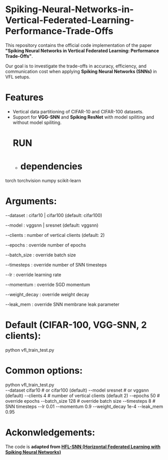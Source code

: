 # Spiking-Neural-Networks-in-Vertical-Federated-Learning-Performance-Trade-Offs


This repository contains the official code implementation of the paper **"Spiking Neural Networks in Vertical Federated Learning: Performance Trade-Offs"**.  

Our goal is to investigate the trade-offs in accuracy, efficiency, and communication cost when applying **Spiking Neural Networks (SNNs)** in VFL setups.

# Features
- Vertical data partitioning of CIFAR-10 and CIFAR-100 datasets.  
- Support for **VGG-SNN** and **Spiking ResNet** with model spiliting and without model spiliting.
  # RUN
   - # dependencies 
 torch torchvision numpy scikit-learn
 
  # Arguments:

--dataset : cifar10 | cifar100 (default: cifar100)

--model : vggsnn | sresnet (default: vggsnn)

--clients : number of vertical clients (default: 2)

--epochs : override number of epochs

--batch_size : override batch size

--timesteps : override number of SNN timesteps

--lr : override learning rate

--momentum : override SGD momentum

--weight_decay : override weight decay

--leak_mem : override SNN membrane leak parameter

# Default (CIFAR-100, VGG-SNN, 2 clients):
python vfl_train_test.py
# Common options:
python vfl_train_test.py \
  --dataset cifar10            # or cifar100 (default)
  --model sresnet              # or vggsnn (default)
  --clients 4                  # number of vertical clients (default 2)
  --epochs 50                  # override epochs
  --batch_size 128             # override batch size
  --timesteps 8                # SNN timesteps
  --lr 0.01 --momentum 0.9 --weight_decay 1e-4 --leak_mem 0.95
  
# Ackonwledgements: 

The code is **adapted from [HFL-SNN (Horizontal Federated Learning with Spiking Neural Networks)](https://github.com/Intelligent-Computing-Lab-Panda/FedSNN)**

